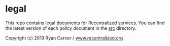 # legal

This repo contains legal documents for Recentralized services. You can find the latest version of each policy document in the [src](./src) directory.

Copyright (c) 2019 Ryan Carver / www.recentralized.org

